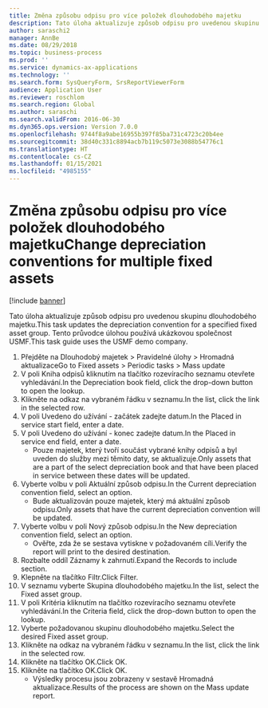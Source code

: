 ```yaml
---
title: Změna způsobu odpisu pro více položek dlouhodobého majetku
description: Tato úloha aktualizuje způsob odpisu pro uvedenou skupinu dlouhodobého majetku.
author: saraschi2
manager: AnnBe
ms.date: 08/29/2018
ms.topic: business-process
ms.prod: ''
ms.service: dynamics-ax-applications
ms.technology: ''
ms.search.form: SysQueryForm, SrsReportViewerForm
audience: Application User
ms.reviewer: roschlom
ms.search.region: Global
ms.author: saraschi
ms.search.validFrom: 2016-06-30
ms.dyn365.ops.version: Version 7.0.0
ms.openlocfilehash: 9744f8a9abe16955b397f85ba731c4723c20b4ee
ms.sourcegitcommit: 38d40c331c8894acb7b119c5073e3088b54776c1
ms.translationtype: HT
ms.contentlocale: cs-CZ
ms.lasthandoff: 01/15/2021
ms.locfileid: "4985155"
---
```

# <a name="change-depreciation-conventions-for-multiple-fixed-assets"></a><span data-ttu-id="e8fcc-103">Změna způsobu odpisu pro více položek dlouhodobého majetku</span><span class="sxs-lookup"><span data-stu-id="e8fcc-103">Change depreciation conventions for multiple fixed assets</span></span>

[!include [banner](../../includes/banner.md)]

<span data-ttu-id="e8fcc-104">Tato úloha aktualizuje způsob odpisu pro uvedenou skupinu dlouhodobého majetku.</span><span class="sxs-lookup"><span data-stu-id="e8fcc-104">This task updates the depreciation convention for a specified fixed asset group.</span></span> <span data-ttu-id="e8fcc-105">Tento průvodce úlohou používá ukázkovou společnost USMF.</span><span class="sxs-lookup"><span data-stu-id="e8fcc-105">This task guide uses the USMF demo company.</span></span>

1. <span data-ttu-id="e8fcc-106">Přejděte na Dlouhodobý majetek > Pravidelné úlohy > Hromadná aktualizace</span><span class="sxs-lookup"><span data-stu-id="e8fcc-106">Go to Fixed assets > Periodic tasks > Mass update</span></span>
2. <span data-ttu-id="e8fcc-107">V poli Kniha odpisů kliknutím na tlačítko rozevíracího seznamu otevřete vyhledávání.</span><span class="sxs-lookup"><span data-stu-id="e8fcc-107">In the Depreciation book field, click the drop-down button to open the lookup.</span></span>
3. <span data-ttu-id="e8fcc-108">Klikněte na odkaz na vybraném řádku v seznamu.</span><span class="sxs-lookup"><span data-stu-id="e8fcc-108">In the list, click the link in the selected row.</span></span>
4. <span data-ttu-id="e8fcc-109">V poli Uvedeno do užívání - začátek zadejte datum.</span><span class="sxs-lookup"><span data-stu-id="e8fcc-109">In the Placed in service start field, enter a date.</span></span>
5. <span data-ttu-id="e8fcc-110">V poli Uvedeno do užívání - konec zadejte datum.</span><span class="sxs-lookup"><span data-stu-id="e8fcc-110">In the Placed in service end field, enter a date.</span></span>
    * <span data-ttu-id="e8fcc-111">Pouze majetek, který tvoří součást vybrané knihy odpisů a byl uveden do služby mezi těmito daty, se aktualizuje.</span><span class="sxs-lookup"><span data-stu-id="e8fcc-111">Only assets that are a part of the select depreciation book and that have been placed in service between these dates will be updated.</span></span>  
6. <span data-ttu-id="e8fcc-112">Vyberte volbu v poli Aktuální způsob odpisu.</span><span class="sxs-lookup"><span data-stu-id="e8fcc-112">In the Current depreciation convention field, select an option.</span></span>
    * <span data-ttu-id="e8fcc-113">Bude aktualizován pouze majetek, který má aktuální způsob odpisu.</span><span class="sxs-lookup"><span data-stu-id="e8fcc-113">Only assets that have the current depreciation convention will be updated.</span></span>  
7. <span data-ttu-id="e8fcc-114">Vyberte volbu v poli Nový způsob odpisu.</span><span class="sxs-lookup"><span data-stu-id="e8fcc-114">In the New depreciation convention field, select an option.</span></span>
    * <span data-ttu-id="e8fcc-115">Ověřte, zda že se sestava vytiskne v požadovaném cíli.</span><span class="sxs-lookup"><span data-stu-id="e8fcc-115">Verify the report will print to the desired destination.</span></span>  
8. <span data-ttu-id="e8fcc-116">Rozbalte oddíl Záznamy k zahrnutí.</span><span class="sxs-lookup"><span data-stu-id="e8fcc-116">Expand the Records to include section.</span></span>
9. <span data-ttu-id="e8fcc-117">Klepněte na tlačítko Filtr.</span><span class="sxs-lookup"><span data-stu-id="e8fcc-117">Click Filter.</span></span>
10. <span data-ttu-id="e8fcc-118">V seznamu vyberte Skupina dlouhodobého majetku.</span><span class="sxs-lookup"><span data-stu-id="e8fcc-118">In the list, select the Fixed asset group.</span></span>
11. <span data-ttu-id="e8fcc-119">V poli Kritéria kliknutím na tlačítko rozevíracího seznamu otevřete vyhledávání.</span><span class="sxs-lookup"><span data-stu-id="e8fcc-119">In the Criteria field, click the drop-down button to open the lookup.</span></span>
12. <span data-ttu-id="e8fcc-120">Vyberte požadovanou skupinu dlouhodobého majetku.</span><span class="sxs-lookup"><span data-stu-id="e8fcc-120">Select the desired Fixed asset group.</span></span>
13. <span data-ttu-id="e8fcc-121">Klikněte na odkaz na vybraném řádku v seznamu.</span><span class="sxs-lookup"><span data-stu-id="e8fcc-121">In the list, click the link in the selected row.</span></span>
14. <span data-ttu-id="e8fcc-122">Klikněte na tlačítko OK.</span><span class="sxs-lookup"><span data-stu-id="e8fcc-122">Click OK.</span></span>
15. <span data-ttu-id="e8fcc-123">Klikněte na tlačítko OK.</span><span class="sxs-lookup"><span data-stu-id="e8fcc-123">Click OK.</span></span>
    *  <span data-ttu-id="e8fcc-124">Výsledky procesu jsou zobrazeny v sestavě Hromadná aktualizace.</span><span class="sxs-lookup"><span data-stu-id="e8fcc-124">Results of the process are shown on the Mass update report.</span></span>     

